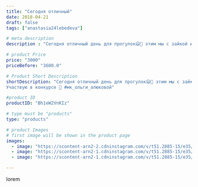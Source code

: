 ```yaml
---
title: "Сегодня отличный"
date: 2018-04-21
draft: false
tags: ["anastasia24lebedeva"]

# meta description
description : "Сегодня отличный день для прогулок😃👣 этим мы с зайкой и занимались. Несмотря на прохладный ветерок все получилось здорово. А зайка получилась благодаря совместн"

# product Price
price: "3000"
priceBefore: "3600.0"

# Product Short Description
shortDescription: "Сегодня отличный день для прогулок😃👣 этим мы с зайкой и занимались. Несмотря на прохладный ветерок все получилось здорово. А зайка получилась благодаря совместнику с @lelkiny_radosti было интересно, все 🐇разные и красивые. 
Участвую в конкурсе 🙋 #мк_ольги_алюковой"

#product ID
productID: "Bh1eW2VnKIz"

# type must be "products"
type: "products"

# product Images
# first image will be shown in the product page
images:
  - image: "https://scontent-arn2-2.cdninstagram.com/v/t51.2885-15/e35/30590592_2148333512066900_5523341308594225152_n.jpg?tp=1&_nc_ht=scontent-arn2-2.cdninstagram.com&_nc_cat=108&_nc_ohc=x3Q4XVssI90AX8_tRdu&ccb=7-4&oh=cca8656639a58df9244bc834a289f0d1&oe=6082DFB2&ig_cache_key=MTc2MjQ0NTk1Mjg2Nzk2MTk4OQ%3D%3D.2-ccb7-4"
  - image: "https://scontent-arn2-1.cdninstagram.com/v/t51.2885-15/e35/30829487_1536270343149678_2449735649264140288_n.jpg?tp=1&_nc_ht=scontent-arn2-1.cdninstagram.com&_nc_cat=106&_nc_ohc=BP4nOOHBlQcAX9j-Buc&ccb=7-4&oh=3c03c6eeff9b68bf9f86fae946040604&oe=60831AF0&ig_cache_key=MTc2MjQ0NTk2NDgzMDIyMDgyMw%3D%3D.2-ccb7-4"
  - image: "https://scontent-arn2-1.cdninstagram.com/v/t51.2885-15/e35/30590109_993309064151310_7606551106017034240_n.jpg?tp=1&_nc_ht=scontent-arn2-1.cdninstagram.com&_nc_cat=106&_nc_ohc=87_jjsT08E0AX8MfUxp&ccb=7-4&oh=404b42fccd56a8c035edb362f365fedc&oe=60820C7A&ig_cache_key=MTc2MjQ0NTk3NTQ3NTI2MzMxMA%3D%3D.2-ccb7-4"

---
```

lorem
